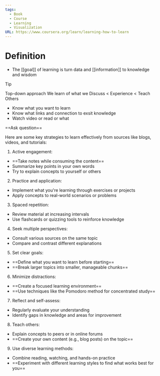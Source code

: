 ```yaml
---
tags:
  - Book
  - Course
  - Learning
  - Visualization
URL: https://www.coursera.org/learn/learning-how-to-learn
---
```

# Definition

- The [[goal]] of learning is turn data and [[information]] to knowledge and wisdom

> [!tip] 
> Top-down approach
> We learn of what we Discuss < Experience < Teach Others

- Know what you want to learn
- Know what links and connection to exsit knowledge
- Watch video or read or what


==Ask question==

Here are some key strategies to learn effectively from sources like blogs, videos, and tutorials:

1. Active engagement:

- ==Take notes while consuming the content==
- Summarize key points in your own words
- Try to explain concepts to yourself or others

2. Practice and application:

- Implement what you're learning through exercises or projects
- Apply concepts to real-world scenarios or problems

3. Spaced repetition:

- Review material at increasing intervals
- Use flashcards or quizzing tools to reinforce knowledge

4. Seek multiple perspectives:

- Consult various sources on the same topic
- Compare and contrast different explanations

5. Set clear goals:

- ==Define what you want to learn before starting==
- ==Break larger topics into smaller, manageable chunks==

6. Minimize distractions:

- ==Create a focused learning environment==
- ==Use techniques like the Pomodoro method for concentrated study==

7. Reflect and self-assess:

- Regularly evaluate your understanding
- Identify gaps in knowledge and areas for improvement

8. Teach others:

- Explain concepts to peers or in online forums
- ==Create your own content (e.g., blog posts) on the topic==

9. Use diverse learning methods:

- Combine reading, watching, and hands-on practice
- ==Experiment with different learning styles to find what works best for you==